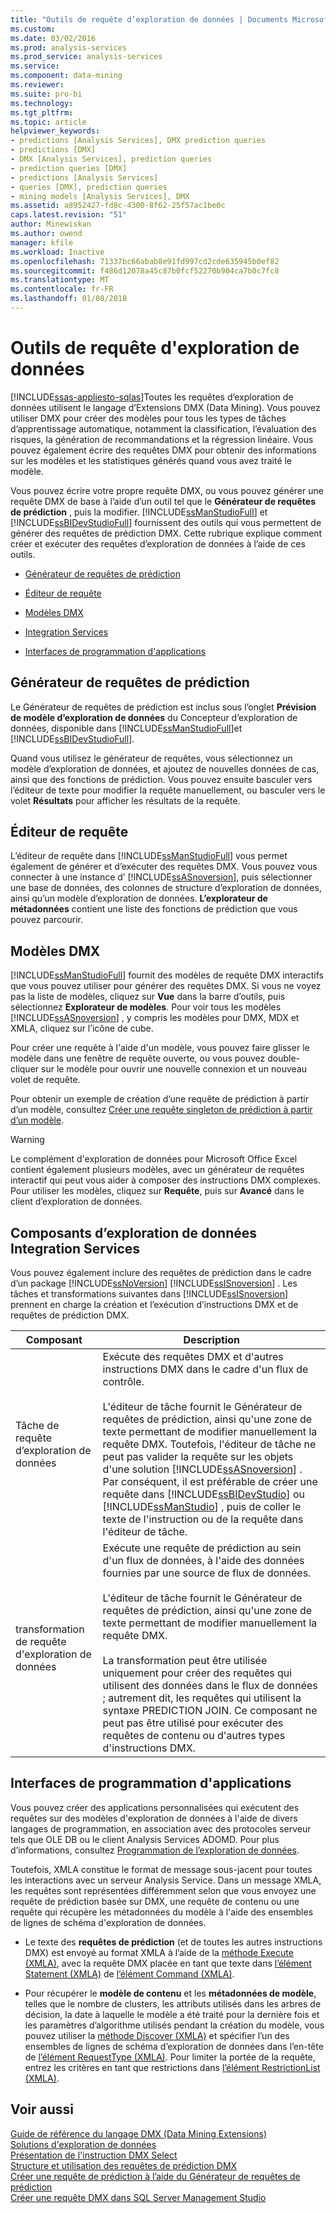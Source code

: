```yaml
---
title: "Outils de requête d’exploration de données | Documents Microsoft"
ms.custom: 
ms.date: 03/02/2016
ms.prod: analysis-services
ms.prod_service: analysis-services
ms.service: 
ms.component: data-mining
ms.reviewer: 
ms.suite: pro-bi
ms.technology: 
ms.tgt_pltfrm: 
ms.topic: article
helpviewer_keywords:
- predictions [Analysis Services], DMX prediction queries
- predictions [DMX]
- DMX [Analysis Services], prediction queries
- prediction queries [DMX]
- predictions [Analysis Services]
- queries [DMX], prediction queries
- mining models [Analysis Services], DMX
ms.assetid: a8952427-fd8c-4300-8f62-25f57ac1be0c
caps.latest.revision: "51"
author: Minewiskan
ms.author: owend
manager: kfile
ms.workload: Inactive
ms.openlocfilehash: 71337bc66abab8e91fd997cd2cde635945b0ef82
ms.sourcegitcommit: f486d12078a45c87b0fcf52270b904ca7b0c7fc8
ms.translationtype: MT
ms.contentlocale: fr-FR
ms.lasthandoff: 01/08/2018
---
```

# <a name="data-mining-query-tools"></a>Outils de requête d'exploration de données
[!INCLUDE[ssas-appliesto-sqlas](../../includes/ssas-appliesto-sqlas.md)]Toutes les requêtes d’exploration de données utilisent le langage d’Extensions DMX (Data Mining). Vous pouvez utiliser DMX pour créer des modèles pour tous les types de tâches d’apprentissage automatique, notamment la classification, l’évaluation des risques, la génération de recommandations et la régression linéaire. Vous pouvez également écrire des requêtes DMX pour obtenir des informations sur les modèles et les statistiques générés quand vous avez traité le modèle.  
  
 Vous pouvez écrire votre propre requête DMX, ou vous pouvez générer une requête DMX de base à l’aide d’un outil tel que le **Générateur de requêtes de prédiction** , puis la modifier. [!INCLUDE[ssManStudioFull](../../includes/ssmanstudiofull-md.md)] et [!INCLUDE[ssBIDevStudioFull](../../includes/ssbidevstudiofull-md.md)] fournissent des outils qui vous permettent de générer des requêtes de prédiction DMX. Cette rubrique explique comment créer et exécuter des requêtes d’exploration de données à l’aide de ces outils.  
  
-   [Générateur de requêtes de prédiction](#bkmk_Builder)  
  
-   [Éditeur de requête](#bkmk_QueryEditor)  
  
-   [Modèles DMX](#bkmk_Templates)  
  
-   [Integration Services](#bkmk_SSIS)  
  
-   [Interfaces de programmation d'applications](#bkmk_API)  
  
##  <a name="bkmk_Builder"></a> Générateur de requêtes de prédiction  
 Le Générateur de requêtes de prédiction est inclus sous l’onglet **Prévision de modèle d’exploration de données** du Concepteur d’exploration de données, disponible dans [!INCLUDE[ssManStudioFull](../../includes/ssmanstudiofull-md.md)]et [!INCLUDE[ssBIDevStudioFull](../../includes/ssbidevstudiofull-md.md)].  
  
 Quand vous utilisez le générateur de requêtes, vous sélectionnez un modèle d’exploration de données, et ajoutez de nouvelles données de cas, ainsi que des fonctions de prédiction. Vous pouvez ensuite basculer vers l’éditeur de texte pour modifier la requête manuellement, ou basculer vers le volet **Résultats** pour afficher les résultats de la requête.  
  
##  <a name="bkmk_QueryEditor"></a> Éditeur de requête  
 L’éditeur de requête dans [!INCLUDE[ssManStudioFull](../../includes/ssmanstudiofull-md.md)] vous permet également de générer et d’exécuter des requêtes DMX. Vous pouvez vous connecter à une instance d’ [!INCLUDE[ssASnoversion](../../includes/ssasnoversion-md.md)], puis sélectionner une base de données, des colonnes de structure d’exploration de données, ainsi qu’un modèle d’exploration de données. **L’explorateur de métadonnées** contient une liste des fonctions de prédiction que vous pouvez parcourir.  
  
##  <a name="bkmk_Templates"></a> Modèles DMX  
 [!INCLUDE[ssManStudioFull](../../includes/ssmanstudiofull-md.md)] fournit des modèles de requête DMX interactifs que vous pouvez utiliser pour générer des requêtes DMX. Si vous ne voyez pas la liste de modèles, cliquez sur **Vue** dans la barre d’outils, puis sélectionnez **Explorateur de modèles**. Pour voir tous les modèles [!INCLUDE[ssASnoversion](../../includes/ssasnoversion-md.md)] , y compris les modèles pour DMX, MDX et XMLA, cliquez sur l’icône de cube.  
  
 Pour créer une requête à l'aide d'un modèle, vous pouvez faire glisser le modèle dans une fenêtre de requête ouverte, ou vous pouvez double-cliquer sur le modèle pour ouvrir une nouvelle connexion et un nouveau volet de requête.  
  
 Pour obtenir un exemple de création d’une requête de prédiction à partir d’un modèle, consultez [Créer une requête singleton de prédiction à partir d’un modèle](../../analysis-services/data-mining/create-a-singleton-prediction-query-from-a-template.md).  
  
> [!WARNING]  
>  Le complément d'exploration de données pour Microsoft Office Excel contient également plusieurs modèles, avec un générateur de requêtes interactif qui peut vous aider à composer des instructions DMX complexes. Pour utiliser les modèles, cliquez sur **Requête**, puis sur **Avancé** dans le client d’exploration de données.  
  
##  <a name="bkmk_SSIS"></a> Composants d’exploration de données Integration Services  
 Vous pouvez également inclure des requêtes de prédiction dans le cadre d’un package [!INCLUDE[ssNoVersion](../../includes/ssnoversion-md.md)] [!INCLUDE[ssISnoversion](../../includes/ssisnoversion-md.md)] . Les tâches et transformations suivantes dans [!INCLUDE[ssISnoversion](../../includes/ssisnoversion-md.md)] prennent en charge la création et l’exécution d’instructions DMX et de requêtes de prédiction DMX.  
  
|Composant|Description|  
|---------------|-----------------|  
|Tâche de requête d’exploration de données|Exécute des requêtes DMX et d'autres instructions DMX dans le cadre d'un flux de contrôle.<br /><br /> L'éditeur de tâche fournit le Générateur de requêtes de prédiction, ainsi qu'une zone de texte permettant de modifier manuellement la requête DMX. Toutefois, l'éditeur de tâche ne peut pas valider la requête sur les objets d'une solution [!INCLUDE[ssASnoversion](../../includes/ssasnoversion-md.md)] . Par conséquent, il est préférable de créer une requête dans [!INCLUDE[ssBIDevStudio](../../includes/ssbidevstudio-md.md)] ou [!INCLUDE[ssManStudio](../../includes/ssmanstudio-md.md)] , puis de coller le texte de l'instruction ou de la requête dans l'éditeur de tâche.|  
|transformation de requête d'exploration de données|Exécute une requête de prédiction au sein d'un flux de données, à l'aide des données fournies par une source de flux de données.<br /><br /> L'éditeur de tâche fournit le Générateur de requêtes de prédiction, ainsi qu'une zone de texte permettant de modifier manuellement la requête DMX.<br /><br /> La transformation peut être utilisée uniquement pour créer des requêtes qui utilisent des données dans le flux de données ; autrement dit, les requêtes qui utilisent la syntaxe PREDICTION JOIN. Ce composant ne peut pas être utilisé pour exécuter des requêtes de contenu ou d'autres types d'instructions DMX.|  
  
##  <a name="bkmk_API"></a> Interfaces de programmation d'applications  
 Vous pouvez créer des applications personnalisées qui exécutent des requêtes sur des modèles d'exploration de données à l'aide de divers langages de programmation, en association avec des protocoles serveur tels que OLE DB ou le client Analysis Services ADOMD. Pour plus d’informations, consultez [Programmation de l’exploration de données](../../analysis-services/data-mining-programming.md).  
  
 Toutefois, XMLA constitue le format de message sous-jacent pour toutes les interactions avec un serveur Analysis Service. Dans un message XMLA, les requêtes sont représentées différemment selon que vous envoyez une requête de prédiction basée sur DMX, une requête de contenu ou une requête qui récupère les métadonnées du modèle à l'aide des ensembles de lignes de schéma d'exploration de données.  
  
-   Le texte des **requêtes de prédiction** (et de toutes les autres instructions DMX) est envoyé au format XMLA à l’aide de la [méthode Execute &#40;XMLA&#41;](../../analysis-services/xmla/xml-elements-methods-execute.md), avec la requête DMX placée en tant que texte dans [l’élément Statement &#40;XMLA&#41;](../../analysis-services/xmla/xml-elements-commands/statement-element-xmla.md) de [l’élément Command &#40;XMLA&#41;](../../analysis-services/xmla/xml-elements-properties/command-element-xmla.md).  
  
-   Pour récupérer le **modèle de contenu** et les **métadonnées de modèle**, telles que le nombre de clusters, les attributs utilisés dans les arbres de décision, la date à laquelle le modèle a été traité pour la dernière fois et les paramètres d’algorithme utilisés pendant la création du modèle, vous pouvez utiliser la [méthode Discover &#40;XMLA&#41;](../../analysis-services/xmla/xml-elements-methods-discover.md) et spécifier l’un des ensembles de lignes de schéma d’exploration de données dans l’en-tête de [l’élément RequestType &#40;XMLA&#41;](../../analysis-services/xmla/xml-elements-properties/requesttype-element-xmla.md). Pour limiter la portée de la requête, entrez les critères en tant que restrictions dans [l’élément RestrictionList &#40;XMLA&#41;](../../analysis-services/xmla/xml-elements-properties/restrictionlist-element-xmla.md).  
  
## <a name="see-also"></a>Voir aussi  
 [Guide de référence du langage DMX &#40;Data Mining Extensions&#41;](../../dmx/data-mining-extensions-dmx-reference.md)   
 [Solutions d'exploration de données](../../analysis-services/data-mining/data-mining-solutions.md)   
 [Présentation de l'instruction DMX Select](../../dmx/understanding-the-dmx-select-statement.md)   
 [Structure et utilisation des requêtes de prédiction DMX](../../dmx/structure-and-usage-of-dmx-prediction-queries.md)   
 [Créer une requête de prédiction à l’aide du Générateur de requêtes de prédiction](../../analysis-services/data-mining/create-a-prediction-query-using-the-prediction-query-builder.md)   
 [Créer une requête DMX dans SQL Server Management Studio](../../analysis-services/data-mining/create-a-dmx-query-in-sql-server-management-studio.md)  
  
  
